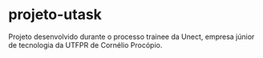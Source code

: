# projeto-utask
Projeto desenvolvido durante o processo trainee da Unect, empresa júnior de tecnologia da UTFPR de Cornélio Procópio.
